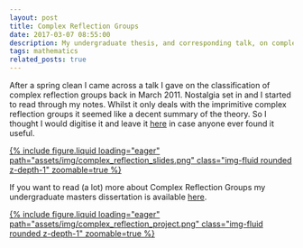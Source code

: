 ```yaml
---
layout: post
title: Complex Reflection Groups
date: 2017-03-07 08:55:00
description: My undergraduate thesis, and corresponding talk, on complex reflection groups
tags: mathematics
related_posts: true
---
```


After a spring clean I came across a talk I gave on the classification of complex reflection groups back in March 2011. Nostalgia set in and I started to read through my notes. Whilst it only deals with the imprimitive complex reflection groups it seemed like a decent summary of the theory. So I thought I would digitise it and leave it [here](/assets/files/complex_reflection_group_slides.pdf) in case anyone ever found it useful.

<div class="row mt-3">
    <div class="col-sm mt-3 mt-md-0">
        <a href="/assets/files/complex_reflection_group_slides.pdf" target="_blank">
            {% include figure.liquid loading="eager" path="assets/img/complex_reflection_slides.png" class="img-fluid rounded z-depth-1" zoomable=true %}
        </a>
    </div>
</div>

If you want to read (a lot) more about Complex Reflection Groups my undergraduate masters dissertation is available [here](/assets/files/complex_reflection_group_Project.pdf).

<div class="row mt-3">
    <div class="col-sm mt-3 mt-md-0">
        <a href="/assets/files/complex_reflection_group_Project.pdf" target="_blank">
            {% include figure.liquid loading="eager" path="assets/img/complex_reflection_project.png" class="img-fluid rounded z-depth-1" zoomable=true %}
        </a>
    </div>
</div>
